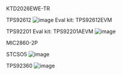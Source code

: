 KTD2026EWE-TR


TPS92612
![image](https://github.com/nmi246/electronics/assets/42329930/59b4d55e-c4ab-437f-a86e-c350e3de3d6d)
Eval kit: TPS92612EVM

TPS92201
Eval kit: TPS92201AEVM
![image](https://github.com/nmi246/electronics/assets/42329930/5776194e-5ab6-41b7-8500-db626376535e)


MIC2860-2P

STCSO5
![image](https://github.com/nmi246/electronics/assets/42329930/dc6bee8c-0b41-46a9-9a38-0fdec5c82821)


TPS92360
![image](https://github.com/nmi246/electronics/assets/42329930/f2320c66-27b3-4d48-b9be-a51754dc4f44)
